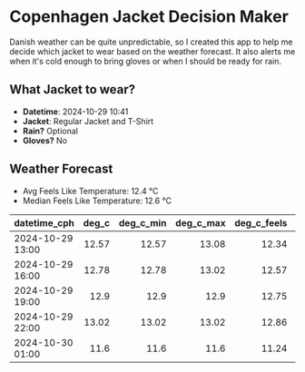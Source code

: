 
# Copenhagen Jacket Decision Maker

Danish weather can be quite unpredictable, so I created this app to help me decide which jacket to wear based on the weather forecast. 
It also alerts me when it's cold enough to bring gloves or when I should be ready for rain.

## What Jacket to wear?

- **Datetime**: 2024-10-29 10:41
- **Jacket**: Regular Jacket and T-Shirt
- **Rain?** Optional
- **Gloves?** No

## Weather Forecast
- Avg Feels Like Temperature: 12.4 °C
- Median Feels Like Temperature: 12.6 °C

| datetime_cph     |   deg_c |   deg_c_min |   deg_c_max |   deg_c_feels | weather   | wind   | rain   |
|:-----------------|--------:|------------:|------------:|--------------:|:----------|:-------|:-------|
| 2024-10-29 13:00 |   12.57 |       12.57 |       13.08 |         12.34 | Clouds    | Low    | None   |
| 2024-10-29 16:00 |   12.78 |       12.78 |       13.02 |         12.57 | Clouds    | Low    | None   |
| 2024-10-29 19:00 |   12.9  |       12.9  |       12.9  |         12.75 | Clouds    | Low    | None   |
| 2024-10-29 22:00 |   13.02 |       13.02 |       13.02 |         12.86 | Rain      | Low    | Low    |
| 2024-10-30 01:00 |   11.6  |       11.6  |       11.6  |         11.24 | Clouds    | Low    | None   |
        
